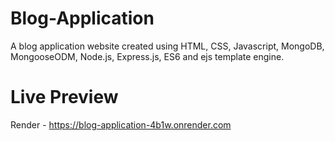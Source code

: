 # Blog-Application
A blog application website created using HTML, CSS, Javascript, MongoDB, MongooseODM, Node.js, Express.js, ES6 and ejs template engine.

# Live Preview
Render - https://blog-application-4b1w.onrender.com